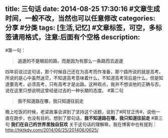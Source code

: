 title:  三句话
date: 2014-08-25 17:30:16 #文章生成时间，一般不改，当然也可以任意修改
categories:   分享 #分类
tags: [生活,记忆] #文章标签，可空，多标签请用格式，注意:后面有个空格
description: 
---
#第一句：
>**追逐的不是眼前的路，而是因为有那么一条路而去追逐**

四年前说过这句话，那个时候自己还在为高考而作准备，那个路所说的就是高考。所说的是心中虽然迷茫，不知道高考意味着什么，不知道高考背后是什么，但是知道要高考，必须高考，只有高考才是出路。这种观点，我并不想谈他的正确与否，说在这里只想说明这曾经是过去的一种长期的态度。
#第二句
>**我不知道路在哪，我只知道往前走**

晚上吃饭的时候，老梁故事会讲到了坚持这个话题，说到了#阿甘正传#，说他一直在跑步，也没有目的。想到了那句话，**我不知道路在哪，我只知道往前走**
#第三句
**我们在自己的世界里独自狂欢**
关于这句话的理解嘛，我在博客中也有提到：http://hktkdy.com/2014/06/25/201406/0625/

